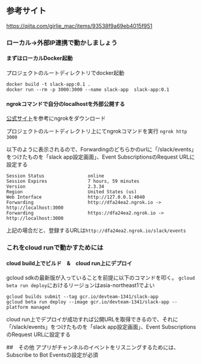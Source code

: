 ## 参考サイト
https://qiita.com/girlie_mac/items/93538f9a69eb4015f951

### ローカル→外部IP連携で動かしましょう
#### まずはローカルDocker起動
プロジェクトのルートディレクトリでdocker起動

```
docker build -t slack-app:0.1 .
docker run --rm -p 3000:3000 --name slack-app  slack-app:0.1
```

#### ngrokコマンドで自分のlocalhostを外部公開する
[公式サイト](https://ngrok.com/)を参考にngrokをダウンロード

プロジェクトのルートディレクトリ上にてngrokコマンドを実行
`ngrok http 3000`

以下のように表示されるので、Forwardingのどちらかのurlに「/slack/events」をつけたものを「slack app設定画面」、Event SubscriptionsのRequest URLに設定する

```
Session Status                online
Session Expires               7 hours, 59 minutes
Version                       2.3.34
Region                        United States (us)
Web Interface                 http://127.0.0.1:4040
Forwarding                    http://dfa24ea2.ngrok.io -> http://localhost:3000
Forwarding                    https://dfa24ea2.ngrok.io -> http://localhost:3000      
```

上記の場合だと、登録するURLは`http://dfa24ea2.ngrok.io/slack/events`

### これをcloud runで動かすためには
#### cloud build上でビルド　&　cloud run上にデプロイ
gcloud sdkの最新版が入っていることを前提に以下のコマンドを叩く。
`gcloud beta run deploy`におけるリージョンはasia-northeast1でよい

```
gcloud builds submit --tag gcr.io/devteam-1341/slack-app
gcloud beta run deploy --image gcr.io/devteam-1341/slack-app --platform managed
```

cloud run上でデプロイが成功すれば公開URLを取得できるので、それに「/slack/events」をつけたものを「slack app設定画面」、Event SubscriptionsのRequest URLに設定する

##　その他
アプリがチャンネルのイベントをリスニングするためには、Subscribe to Bot Eventsの設定が必須